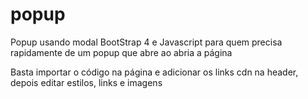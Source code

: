 # popup
Popup usando modal BootStrap 4 e Javascript para quem precisa rapidamente de um popup que abre ao abria a página

Basta importar o código na página e adicionar os links cdn na header, depois editar estilos, links e imagens

